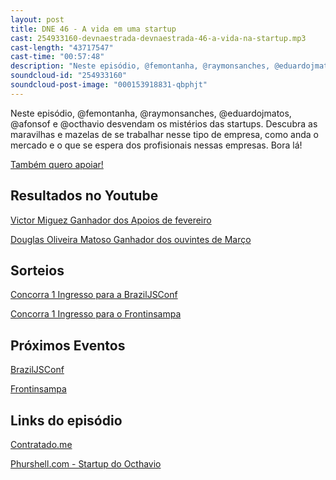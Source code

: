 ```yaml
---
layout: post
title: DNE 46 - A vida em uma startup
cast: 254933160-devnaestrada-devnaestrada-46-a-vida-na-startup.mp3
cast-length: "43717547"
cast-time: "00:57:48"
description: "Neste episódio, @femontanha, @raymonsanches, @eduardojmatos, @afonsof e @octhavio desvendam os mistérios das startups. Descubra as maravilhas e mazelas de se trabalhar nesse tipo de empresa, como anda o mercado e o que se espera dos profisionais nessas empresas. Bora lá!"
soundcloud-id: "254933160"
soundcloud-post-image: "000153918831-qbphjt"
---
```


Neste episódio, @femontanha, @raymonsanches, @eduardojmatos, @afonsof e @octhavio desvendam os mistérios das startups. Descubra as maravilhas e mazelas de se trabalhar nesse tipo de empresa, como anda o mercado e o que se espera dos profisionais nessas empresas. Bora lá!

<a href="http://www.apoia.se/devnaestrada" class="btn">
  Também quero apoiar!
</a>

<h2>Resultados no Youtube</h2>

[Victor Miguez Ganhador dos Apoios de fevereiro](https://www.youtube.com/watch?v=VnJnWMgneho)

[Douglas Oliveira Matoso Ganhador dos ouvintes de Março](https://www.youtube.com/watch?v=kua8KBA2Aeo)

<h2>Sorteios</h2>

[Concorra 1 Ingresso para a BrazilJSConf](https://devnaestrada.typeform.com/to/nsYDUS)

[Concorra 1 Ingresso para o Frontinsampa](https://devnaestrada.typeform.com/to/FhfOsy)

<h2>Próximos Eventos</h2>

[BrazilJSConf](https://braziljs.org/conf)

[Frontinsampa](http://frontinsampa.com.br/)

<h2>Links do episódio</h2>

[Contratado.me](http://devs.contratado.me/)

[Phurshell.com - Startup do Octhavio](mailto:contato@phurshell.com)
